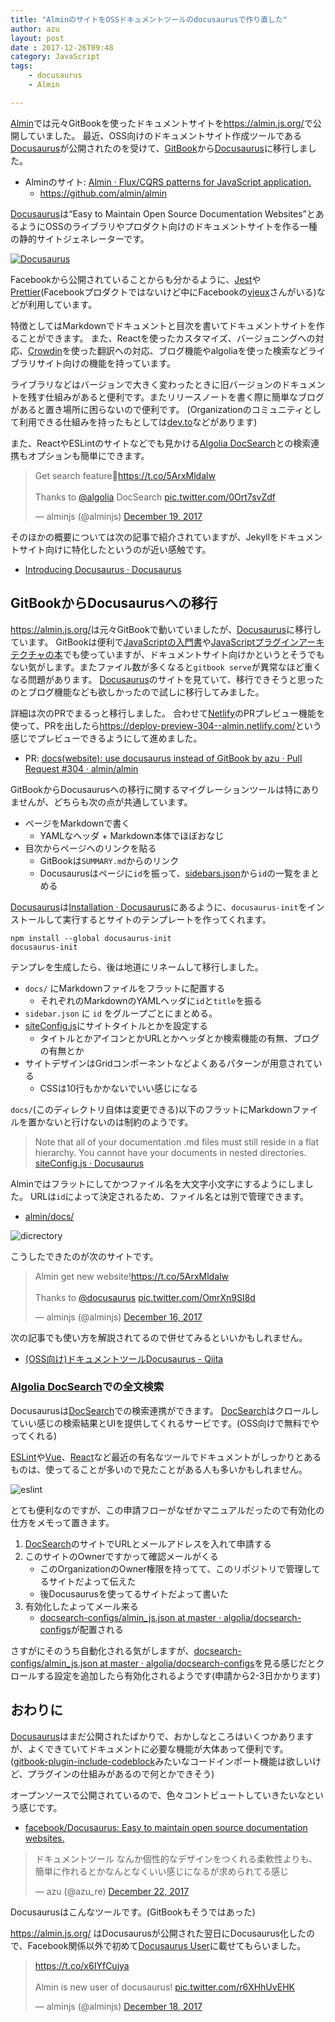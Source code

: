 ```yaml
---
title: "AlminのサイトをOSSドキュメントツールのdocusaurusで作り直した"
author: azu
layout: post
date : 2017-12-26T09:48
category: JavaScript
tags:
    - docusaurus
    - Almin

---
```


[Almin](https://github.com/almin/almin "Almin")では元々GitBookを使ったドキュメントサイトを<https://almin.js.org/>で公開していました。
最近、OSS向けのドキュメントサイト作成ツールである[Docusaurus](https://docusaurus.io/ "Docusaurus")が公開されたのを受けて、[GitBook](https://www.gitbook.com/)から[Docusaurus](https://docusaurus.io/ "Docusaurus")に移行しました。

- Alminのサイト: [Almin · Flux/CQRS patterns for JavaScript application.](https://almin.js.org/ "Almin · Flux/CQRS patterns for JavaScript application.")
	- <https://github.com/almin/almin>

[Docusaurus](https://docusaurus.io/ "Docusaurus")は<q>Easy to Maintain Open Source Documentation Websites</q>とあるようにOSSのライブラリやプロダクト向けのドキュメントサイトを作る一種の静的サイトジェネレーターです。

[![Docusaurus](http://efcl.info/wp-content/uploads/2017/12/26-1514286444.png)](https://docusaurus.io/)

Facebookから公開されていることからも分かるように、[Jest](http://facebook.github.io/jest/ "Jest")や[Prettier](https://prettier.io/ "Prettier")(Facebookプロダクトではないけど中にFacebookの[vjeux](https://github.com/vjeux "vjeux")さんがいる)などが利用しています。

特徴としてはMarkdownでドキュメントと目次を書いてドキュメントサイトを作ることができます。
また、Reactを使ったカスタマイズ、バージョニングへの対応、[Crowdin](https://crowdin.com/ "Crowdin")を使った翻訳への対応、ブログ機能やalgoliaを使った検索などライブラリサイト向けの機能を持っています。

ライブラリなどはバージョンで大きく変わったときに旧バージョンのドキュメントを残す仕組みがあると便利です。またリリースノートを書く際に簡単なブログがあると置き場所に困らないので便利です。
(Organizationのコミュニティとして利用できる仕組みを持ったもとしては[dev.to](https://dev.to/)などがあります)

また、ReactやESLintのサイトなどでも見かける[Algolia DocSearch](https://community.algolia.com/docsearch/ "DocSearch")との検索連携もオプションも簡単にできます。

<blockquote class="twitter-tweet" data-lang="en"><p lang="en" dir="ltr">Get search feature🔎<a href="https://t.co/5ArxMldalw">https://t.co/5ArxMldalw</a><br><br>Thanks to <a href="https://twitter.com/algolia?ref_src=twsrc%5Etfw">@algolia</a> DocSearch <a href="https://t.co/0Ort7svZdf">pic.twitter.com/0Ort7svZdf</a></p>&mdash; alminjs (@alminjs) <a href="https://twitter.com/alminjs/status/943113112193941504?ref_src=twsrc%5Etfw">December 19, 2017</a></blockquote>
<script async src="https://platform.twitter.com/widgets.js" charset="utf-8"></script>


そのほかの概要については次の記事で紹介されていますが、Jekyllをドキュメントサイト向けに特化したというのが近い感触です。

- [Introducing Docusaurus · Docusaurus](https://docusaurus.io/blog/2017/12/14/introducing-docusaurus.html "Introducing Docusaurus · Docusaurus")

## GitBookからDocusaurusへの移行

<https://almin.js.org/>は元々GitBookで動いていましたが、[Docusaurus](https://docusaurus.io/ "Docusaurus")に移行しています。
GitBookは便利で[JavaScriptの入門書](https://github.com/asciidwango/js-primer)や[JavaScriptプラグインアーキテクチャの本](https://github.com/azu/JavaScript-Plugin-Architecture "JavaScriptプラグインアーキテクチャの本")でも使っていますが、ドキュメントサイト向けかというとそうでもない気がします。またファイル数が多くなると`gitbook serve`が異常なほど重くなる問題があります。
[Docusaurus](https://docusaurus.io/ "Docusaurus")のサイトを見ていて、移行できそうと思ったのとブログ機能なども欲しかったので試しに移行してみました。

詳細は次のPRでまるっと移行しました。
合わせて[Netlify](https://www.netlify.com/ "Netlify")のPRプレビュー機能を使って、PRを出したら<https://deploy-preview-304--almin.netlify.com/>という感じでプレビューできるようにして進めました。

- PR: [docs(website): use docusaurus instead of GitBook by azu · Pull Request #304 · almin/almin](https://github.com/almin/almin/pull/304 "docs(website): use docusaurus instead of GitBook by azu · Pull Request #304 · almin/almin")

GitBookからDocusaurusへの移行に関するマイグレーションツールは特にありませんが、どちらも次の点が共通しています。

- ページをMarkdownで書く
	- YAMLなヘッダ + Markdown本体でほぼおなじ
- 目次からページへのリンクを貼る
	- GitBookは`SUMMARY.md`からのリンク
	- Docusaurusはページに`id`を振って、[sidebars.json](https://github.com/almin/almin/blob/master/website/sidebars.json "sidebars.json")から`id`の一覧をまとめる


[Docusaurus](https://docusaurus.io/ "Docusaurus")は[Installation · Docusaurus](https://docusaurus.io/docs/en/installation.html "Installation · Docusaurus")にあるように、`docusaurus-init`をインストールして実行するとサイトのテンプレートを作ってくれます。

```
npm install --global docusaurus-init
docusaurus-init
```

テンプレを生成したら、後は地道にリネームして移行しました。

- `docs/` にMarkdownファイルをフラットに配置する
	- それぞれのMarkdownのYAMLヘッダに`id`と`title`を振る
- `sidebar.json` に `id` をグループごとにまとめる。
- [siteConfig.js](https://github.com/almin/almin/blob/master/website/siteConfig.js "siteConfig.js")にサイトタイトルとかを設定する
	- タイトルとかアイコンとかURLとかヘッダとか検索機能の有無、ブログの有無とか
- サイトデザインはGridコンポーネントなどよくあるパターンが用意されている
	- CSSは10行もかかないでいい感じになる
	
`docs/`(このディレクトリ自体は変更できる)以下のフラットにMarkdownファイルを置かないと行けないのは制約のようです。
	
> Note that all of your documentation .md files must still reside in a flat hierarchy. You cannot have your documents in nested directories.   
> [siteConfig.js · Docusaurus](https://docusaurus.io/docs/en/site-config.html#optional-fields "siteConfig.js · Docusaurus")


Alminではフラットにしてかつファイル名を大文字小文字にするようにしました。
URLは`id`によって決定されるため、ファイル名とは別で管理できます。

- [almin/docs/](https://github.com/almin/almin/tree/master/docs "almin/docs/")

![dicrectory](http://efcl.info/wp-content/uploads/2017/12/26-1514284267.png)

こうしたできたのが次のサイトです。

<blockquote class="twitter-tweet" data-lang="en"><p lang="en" dir="ltr">Almin get new website!<a href="https://t.co/5ArxMldalw">https://t.co/5ArxMldalw</a><br><br>Thanks to <a href="https://twitter.com/docusaurus?ref_src=twsrc%5Etfw">@docusaurus</a> <a href="https://t.co/OmrXn9SI8d">pic.twitter.com/OmrXn9SI8d</a></p>&mdash; alminjs (@alminjs) <a href="https://twitter.com/alminjs/status/942068484560715776?ref_src=twsrc%5Etfw">December 16, 2017</a></blockquote>
<script async src="https://platform.twitter.com/widgets.js" charset="utf-8"></script>

次の記事でも使い方を解説されてるので併せてみるといいかもしれません。

- [(OSS向け)ドキュメントツールDocusaurus - Qiita](https://qiita.com/takeyuichi/items/835f2f5a882e3144e759 "(OSS向け)ドキュメントツールDocusaurus - Qiita")

### [Algolia DocSearch](https://community.algolia.com/docsearch/ "DocSearch")での全文検索

Docusaurusは[DocSearch](https://community.algolia.com/docsearch/ "DocSearch")での検索連携ができます。
[DocSearch](https://community.algolia.com/docsearch/ "DocSearch")はクロールしていい感じの検索結果とUIを提供してくれるサービです。(OSS向けで無料でやってくれる)

[ESLint](https://eslint.org/)や[Vue](vuejs.org/guide/)、[React](https://reactjs.org/)など最近の有名なツールでドキュメントがしっかりとあるものは、使ってることが多いので見たことがある人も多いかもしれません。

![eslint](http://efcl.info/wp-content/uploads/2017/12/26-1514284622.png)

とても便利なのですが、この申請フローがなぜかマニュアルだったので有効化の仕方をメモって置きます。

1. [DocSearch](https://community.algolia.com/docsearch/ "DocSearch")のサイトでURLとメールアドレスを入れて申請する
2. このサイトのOwnerですかって確認メールがくる
	- このOrganizationのOwner権限を持ってて、このリポジトリで管理してるサイトだよって伝えた
	- 後Docusaurusを使ってるサイトだよって書いた
3. 有効化したよってメール来る
	- [docsearch-configs/almin_js.json at master · algolia/docsearch-configs](https://github.com/algolia/docsearch-configs/blob/master/configs/almin_js.json "docsearch-configs/almin_js.json at master · algolia/docsearch-configs")が配置される

さすがにそのうち自動化される気がしますが、[docsearch-configs/almin_js.json at master · algolia/docsearch-configs](https://github.com/algolia/docsearch-configs/blob/master/configs/almin_js.json "docsearch-configs/almin_js.json at master · algolia/docsearch-configs")を見る感じだとクロールする設定を追加したら有効化されるようです(申請から2-3日かかります)

## おわりに

[Docusaurus](https://docusaurus.io/ "Docusaurus")はまだ公開されたばかりで、おかしなところはいくつかありますが、よくできていてドキュメントに必要な機能が大体あって便利です。
([gitbook-plugin-include-codeblock](https://github.com/azu/gitbook-plugin-include-codeblock "gitbook-plugin-include-codeblock")みたいなコードインポート機能は欲しいけど、プラグインの仕組みがあるので何とかできそう)

オープンソースで公開されているので、色々コントビュートしていきたいなという感じです。

- [facebook/Docusaurus: Easy to maintain open source documentation websites.](https://github.com/facebook/Docusaurus "facebook/Docusaurus: Easy to maintain open source documentation websites.")


<blockquote class="twitter-tweet" data-lang="en"><p lang="ja" dir="ltr">ドキュメントツール なんか個性的なデザインをつくれる柔軟性よりも、簡単に作れるとかなんとなくいい感じになるが求められてる感じ</p>&mdash; azu (@azu_re) <a href="https://twitter.com/azu_re/status/944196537126567937?ref_src=twsrc%5Etfw">December 22, 2017</a></blockquote>
<script async src="https://platform.twitter.com/widgets.js" charset="utf-8"></script>

Docusaurusはこんなツールです。(GitBookもそうではあった)

<https://almin.js.org/> はDocusaurusが公開された翌日にDocusaurus化したので、Facebook関係以外で初めて[Docusaurus User](docusaurus.io/en/users.html)に載せてもらいました。

<blockquote class="twitter-tweet" data-lang="en"><p lang="en" dir="ltr"><a href="https://t.co/x6IYfCujya">https://t.co/x6IYfCujya</a><br><br>Almin is new user of docusaurus! <a href="https://t.co/r6XHhUvEHK">pic.twitter.com/r6XHhUvEHK</a></p>&mdash; alminjs (@alminjs) <a href="https://twitter.com/alminjs/status/942896757024866304?ref_src=twsrc%5Etfw">December 18, 2017</a></blockquote>
<script async src="https://platform.twitter.com/widgets.js" charset="utf-8"></script>
